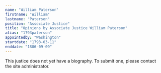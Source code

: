 ```yaml
---
name: "William Paterson"
firstname: "William"
lastname: "Paterson"
position: "Associate Justice"
title: "Opinions by Associate Justice William Paterson"
alias: "1793paterson"
appointedby: "Washington"
startdate: "1793-03-11"
enddate: "1806-09-09"
---
```

This justice does not yet have a biography. To submit one, please contact the site administrator.
